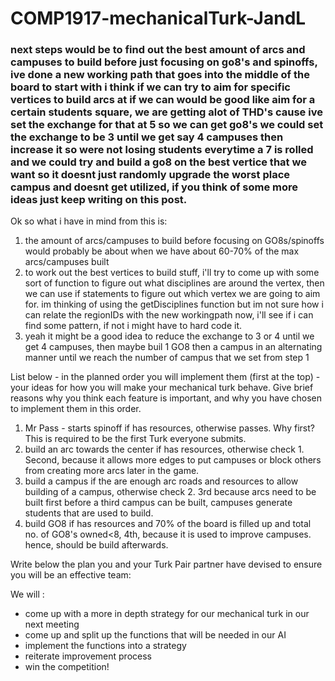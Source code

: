 # COMP1917-mechanicalTurk-JandL

### next steps would be to find out the best amount of arcs and campuses to build before just focusing on go8's and spinoffs, ive done a new working path that goes into the middle of the board to start with i think if we can try to aim for specific vertices to build arcs at if we can would be good like aim for a certain students square, we are getting alot of THD's cause ive set the exchange for that at 5 so we can get go8's we could set the exchange to be 3 until we get say 4 campuses then increase it so were not losing students everytime a 7 is rolled and we could try and build a go8 on the best vertice that we want so it doesnt just randomly upgrade the worst place campus and doesnt get utilized, if you think of some more ideas just keep writing on this post.

Ok so what i have in mind from this is:
1. the amount of arcs/campuses to build before focusing on GO8s/spinoffs would probably be about when we have about 60-70% 
   of the max arcs/campuses built
2. to work out the best vertices to build stuff, i'll try to come up with some sort of function to figure out what 
   disciplines are around the vertex, then we can use if statements to figure out which vertex we are going to aim for.
   im thinking of using the getDisciplines function but im not sure how i can relate the regionIDs with the new workingpath 
   now, i'll see if i can find some pattern, if not i might have to hard code it. 
3. yeah it might be a good idea to reduce the exchange to 3 or 4 until we get 4 campuses, then maybe buil 1 GO8 then a campus
   in an alternating manner until we reach the number of campus that we set from step 1

List below - in the planned order you will implement them (first at the top) - your ideas for how you will make your mechanical turk behave.  Give brief reasons why you think each feature is important, and why you have chosen to implement them in this order.

1.  Mr Pass - starts spinoff if has resources, otherwise passes.  Why first? This is required to be the first Turk everyone submits.
2.  build an arc towards the center if has resources, otherwise check 1. Second, because it allows more edges to put campuses or block others from creating more arcs later in the game.
3.  build a campus if the are enough arc roads and resources to allow building of a campus, otherwise check 2. 3rd because arcs need to be built first before a third campus can be built, campuses generate students that are used to build.
4.  build GO8 if has resources and 70% of the board is filled up and total no. of GO8's owned<8, 4th, because it is used to improve campuses. hence, should be build afterwards.


Write below the plan you and your Turk Pair partner have devised to ensure you will be an effective team:

We will :
- come up with a more in depth strategy for our mechanical turk in our next meeting
- come up and split up the functions that will be needed in our AI
- implement the functions into a strategy
- reiterate improvement process
- win the competition!
